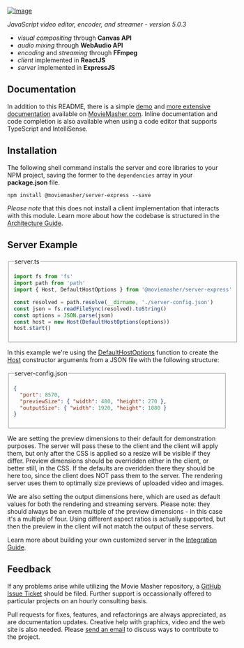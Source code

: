 <!-- MAGIC:START (FILE:src=../../dev/docs/md/snippet/head.md) -->
<!-- The below content is automatically added from ../../dev/docs/md/snippet/head.md -->
[![Image](./dev/img/moviemasher.svg "Movie Masher")](https://moviemasher.com)

_JavaScript video editor, encoder, and streamer - version 5.0.3_

- _visual compositing_ through **Canvas API**
- _audio mixing_ through **WebAudio API**
- _encoding_ and _streaming_ through **FFmpeg**
- _client_ implemented in **ReactJS**
- _server_ implemented in **ExpressJS**
<!-- MAGIC:END -->

<!-- MAGIC:START (FILE:src=../../dev/docs/md/snippet/documentation.md) -->
<!-- The below content is automatically added from ../../dev/docs/md/snippet/documentation.md -->
## Documentation

In addition to this README, there is a simple
[demo](https://moviemasher.com/docs/demo/index.html) and
[more extensive documentation](https://moviemasher.com/docs/index.html) available on
[MovieMasher.com](https://moviemasher.com/). Inline documentation and code completion is
also available when using a code editor that supports TypeScript and IntelliSense.
<!-- MAGIC:END -->

## Installation

The following shell command installs the server and core libraries to your NPM project,
saving the former to the `dependencies` array in your **package.json** file.

```shell
npm install @moviemasher/server-express --save
```

_Please note_ that this does not install a client implementation that interacts with this module.
Learn more about how the codebase is structured in the
[Architecture Guide](https://moviemasher.com/docs/Architecture.html).

<!-- MAGIC:START (FILEMD:src=../../dev/docs/md/snippet/example-server.md&stripMagic=true) -->
## Server Example

<fieldset>

<legend>server.ts</legend>


```ts
import fs from 'fs'
import path from 'path'
import { Host, DefaultHostOptions } from '@moviemasher/server-express'

const resolved = path.resolve(__dirname, './server-config.json')
const json = fs.readFileSync(resolved).toString()
const options = JSON.parse(json)
const host = new Host(DefaultHostOptions(options))
host.start()
```
</fieldset>

In this example we're using the
[DefaultHostOptions](https://moviemasher.com/docs/function/DefaultHostOptions.html) function to
create the [Host](https://moviemasher.com/docs/component/Host.html) constructor arguments from a JSON file with the following structure:

<fieldset>

<legend>server-config.json</legend>


```json
{
  "port": 8570,
  "previewSize": { "width": 480, "height": 270 },
  "outputSize": { "width": 1920, "height": 1080 }
}
```
</fieldset>

We are setting the preview dimensions to their default for demonstration purposes. The server will pass these to the client and the client will apply them, but only after the CSS is applied so a resize will be visible if they differ. Preview dimensions should be overridden either in the client, or better still, in the CSS. If the defaults are overidden there they should be here too, since the client does NOT pass them to the server. The rendering server uses them to optimally size previews of uploaded video and images.

We are also setting the output dimensions here, which are used as default values for both the rendering and streaming servers. Please note: they should always be an even multiple of the preview dimensions - in this case it's a multiple of four. Using different aspect ratios is actually supported, but then the preview in the client will not match the output of these servers.

Learn more about building your own customized server in the
[Integration Guide](https://moviemasher.com/docs/Integration.html).

<!-- MAGIC:END -->

<!-- MAGIC:START (FILE:src=../../dev/docs/md/snippet/foot.md) -->
<!-- The below content is automatically added from ../../dev/docs/md/snippet/foot.md -->
## Feedback

If any problems arise while utilizing the Movie Masher repository, a
[GitHub Issue Ticket](https://github.com/moviemasher/moviemasher.js/issues) should be filed.
Further support is occassionally offered to particular projects on an hourly consulting basis.

Pull requests for fixes, features, and refactorings
are always appreciated, as are documentation updates. Creative help with graphics, video
and the web site is also needed. Please [send an email](mailto:connect27@moviemasher.com)
to discuss ways to contribute to the project.
<!-- MAGIC:END -->
